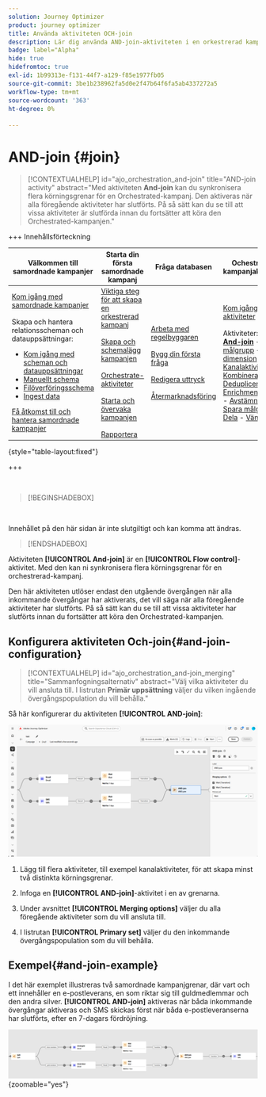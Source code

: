 ```yaml
---
solution: Journey Optimizer
product: journey optimizer
title: Använda aktiviteten OCH-join
description: Lär dig använda AND-join-aktiviteten i en orkestrerad kampanj
badge: label="Alpha"
hide: true
hidefromtoc: true
exl-id: 1b99313e-f131-44f7-a129-f85e1977fb05
source-git-commit: 3be1b238962fa5d0e2f47b64f6fa5ab4337272a5
workflow-type: tm+mt
source-wordcount: '363'
ht-degree: 0%

---
```


# AND-join {#join}

>[!CONTEXTUALHELP]
>id="ajo_orchestration_and-join"
>title="AND-join activity"
>abstract="Med aktiviteten **And-join** kan du synkronisera flera körningsgrenar för en Orchestrated-kampanj. Den aktiveras när alla föregående aktiviteter har slutförts. På så sätt kan du se till att vissa aktiviteter är slutförda innan du fortsätter att köra den Orchestrated-kampanjen."


+++ Innehållsförteckning

| Välkommen till samordnade kampanjer | Starta din första samordnade kampanj | Fråga databasen | Ochestrerade kampanjaktiviteter |
|---|---|---|---|
| [Kom igång med samordnade kampanjer](../gs-orchestrated-campaigns.md)<br/><br/>Skapa och hantera relationsscheman och datauppsättningar:</br> <ul><li>[Kom igång med scheman och datauppsättningar](../gs-schemas.md)</li><li>[Manuellt schema](../manual-schema.md)</li><li>[Filöverföringsschema](../file-upload-schema.md)</li><li>[Ingest data](../ingest-data.md)</li></ul>[Få åtkomst till och hantera samordnade kampanjer](../access-manage-orchestrated-campaigns.md) | [Viktiga steg för att skapa en orkestrerad kampanj](../gs-campaign-creation.md)<br/><br/>[Skapa och schemalägg kampanjen](../create-orchestrated-campaign.md)<br/><br/>[Orchestrate-aktiviteter](../orchestrate-activities.md)<br/><br/>[Starta och övervaka kampanjen](../start-monitor-campaigns.md)<br/><br/>[Rapportera](../reporting-campaigns.md) | [Arbeta med regelbyggaren](../orchestrated-rule-builder.md)<br/><br/>[Bygg din första fråga](../build-query.md)<br/><br/>[Redigera uttryck](../edit-expressions.md)<br/><br/>[Återmarknadsföring](../retarget.md) | [Kom igång med aktiviteter](about-activities.md)<br/><br/>Aktiviteter:<br/><b>[And-join](and-join.md)</b> - [Bygg målgrupp](build-audience.md) - [Ändra dimension](change-dimension.md) - [Kanalaktiviteter](channels.md) - [Kombinera](combine.md) - [Deduplicering](deduplication.md) - [Enrichment](enrichment.md) - [Fork](fork.md)  - [Avstämning](reconciliation.md) - [Spara målgrupp](save-audience.md) - [Dela](split.md) - [Vänta](wait.md) |

{style="table-layout:fixed"}

+++

<br/>

>[!BEGINSHADEBOX]

</br>

Innehållet på den här sidan är inte slutgiltigt och kan komma att ändras.

>[!ENDSHADEBOX]

Aktiviteten **[!UICONTROL And-join]** är en **[!UICONTROL Flow control]**-aktivitet. Med den kan ni synkronisera flera körningsgrenar för en orchestrerad-kampanj.

Den här aktiviteten utlöser endast den utgående övergången när alla inkommande övergångar har aktiverats, det vill säga när alla föregående aktiviteter har slutförts. På så sätt kan du se till att vissa aktiviteter har slutförts innan du fortsätter att köra den Orchestrated-kampanjen.

## Konfigurera aktiviteten Och-join{#and-join-configuration}

>[!CONTEXTUALHELP]
>id="ajo_orchestration_and-join_merging"
>title="Sammanfogningsalternativ"
>abstract="Välj vilka aktiviteter du vill ansluta till. I listrutan **Primär uppsättning** väljer du vilken ingående övergångspopulation du vill behålla."

Så här konfigurerar du aktiviteten **[!UICONTROL AND-join]**:

![](../assets/workflow-andjoin.png)

1. Lägg till flera aktiviteter, till exempel kanalaktiviteter, för att skapa minst två distinkta körningsgrenar.

1. Infoga en **[!UICONTROL AND-join]**-aktivitet i en av grenarna.

1. Under avsnittet **[!UICONTROL Merging options]** väljer du alla föregående aktiviteter som du vill ansluta till.

1. I listrutan **[!UICONTROL Primary set]** väljer du den inkommande övergångspopulation som du vill behålla.

## Exempel{#and-join-example}

I det här exemplet illustreras två samordnade kampanjgrenar, där vart och ett innehåller en e-postleverans, en som riktar sig till guldmedlemmar och den andra silver. **[!UICONTROL AND-join]** aktiveras när båda inkommande övergångar aktiveras och SMS skickas först när båda e-postleveranserna har slutförts, efter en 7-dagars fördröjning.

![](../assets/workflow-andjoin-example.png){zoomable="yes"}
